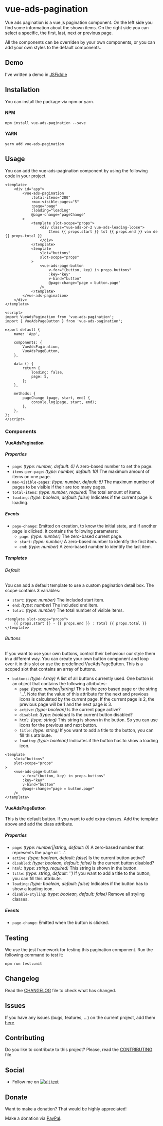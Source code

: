 # vue-ads-pagination

Vue ads pagination is a vue js pagination component. 
On the left side you find some information about the shown items.
On the right side you can select a specific, the first, last, next or previous page.

All the components can be overriden by your own components, 
or you can add your own styles to the default components.

## Demo

I've written a demo in [JSFiddle](https://jsfiddle.net/arnedesmedt/18n9k6vm)

## Installation

You can install the package via npm or yarn.

#### NPM

```npm install vue-ads-pagination --save```

#### YARN

```yarn add vue-ads-pagination```

## Usage

You can add the vue-ads-pagination component by using the following code in your project.

```vue
<template>
    <div id="app">
        <vue-ads-pagination
            :total-items="200"
            :max-visible-pages="5"
            :page="page"
            :loading="loading"
            @page-change="pageChange"
        >
            <template slot-scope="props">
                <div class="vue-ads-pr-2 vue-ads-leading-loose">
                    Items {{ props.start }} tot {{ props.end }} van de {{ props.total }}
                </div>
            </template>
            <template
                slot="buttons"
                slot-scope="props"
            >
                <vue-ads-page-button
                    v-for="(button, key) in props.buttons"
                    :key="key"
                    v-bind="button"
                    @page-change="page = button.page"
                />
            </template>
        </vue-ads-pagination>
    </div>
</template>

<script>
import VueAdsPagination from 'vue-ads-pagination';
import { VueAdsPageButton } from 'vue-ads-pagination';

export default {
    name: 'App',
    
    components: {
        VueAdsPagination,
        VueAdsPageButton,
    },

    data () {
        return {
            loading: false,
            page: 5,
        };
    },

    methods: {
        pageChange (page, start, end) {
            console.log(page, start, end);
        },
    },
};
</script>
```

### Components

#### VueAdsPagination

##### Properties

- `page`: *(type: number, default: 0)* A zero-based number to set the page.
- `items-per-page`: *(type: number, default: 10)* The maximum amount of items on one page.
- `max-visible-pages`: *(type: number, default: 5)* The maximum number of pages to be visible if their are too many pages.
- `total-items`: *(type: number, required)* The total amount of items.
- `loading`: *(type: boolean, default: false)* Indicates if the current page is loading.

##### Events

- `page-change`: Emitted on creation, to know the initial state, and if another page is clicked. It contains the following parameters:
    - `page`: *(type: number)* The zero-based current page.
    - `start`: *(type: number)* A zero-based number to identify the first item.
    - `end`: *(type: number)* A zero-based number to identify the last item.
        
##### Templates

###### Default

You can add a default template to use a custom pagination detail box.
The scope contains 3 variables:

- `start`: *(type: number)* The included start item.
- `end`: *(type: number)* The included end item.
- `total`: *(type: number)* The total number of visible items.

```vue
<template slot-scope="props">
    {{ props.start }} - {{ props.end }} : Total {{ props.total }}
</template>
```

###### Buttons

If you want to use your own buttons, control their behaviour our style them in a different way.
You can create your own button component and loop over it in this slot or use the predefined VueAdsPageButton.
This is a scoped slot that contains an array of buttons.

- `buttons`: *(type: Array)* A list of all buttons currently used. One button is an object that contains the following attributes:
    - `page`: *(type: number||string)* This is the zero based page or the string '...'. 
    Note that the value of this attribute for the next and previous icons is calculated by the current page.
    If the current page is 2, the previous page will be 1 and the next page is 3.
    - `active`: *(type: boolean)* Is the current page active?
    - `disabled`: *(type: boolean)* Is the current button disabled?
    - `html`: *(type: string)* This string is shown in the button. So you can use icons for the previous and next button.
    - `title`: *(type: string)* If you want to add a title to the button, you can fill this attribute.
    - `loading`: *(type: boolean)* Indicates if the button has to show a loading icon.    

```vue
<template
    slot="buttons"
    slot-scope="props"
>
    <vue-ads-page-button
        v-for="(button, key) in props.buttons"
        :key="key"
        v-bind="button"
        @page-change="page = button.page"
    />
</template>
```

#### VueAdsPageButton

This is the default button. If you want to add extra classes. Add the template above and add the class attribute.

##### Properties

- `page`: *(type: number||string, default: 0)* A zero-based number that represents the page or '...'.
- `active`: *(type: boolean, default: false)* Is the current button active?
- `disabled`: *(type: boolean, default: false)* Is the current button disabled?
- `html`: *(type: string, required)* This string is shown in the button.
- `title`: *(type: string, default: '')* If you want to add a title to the button, you can fill this attribute.
- `loading`: *(type: boolean, default: false)* Indicates if the button has to show a loading icon.
- `disable-styling`: *(type: boolean, default: false)* Remove all styling classes.


##### Events

- `page-change`: Emitted when the button is clicked.

## Testing

We use the jest framework for testing this pagination component. Run the following command to test it:

```
npm run test:unit
```

## Changelog

Read the [CHANGELOG](CHANGELOG.md) file to check what has changed.

## Issues

If you have any issues (bugs, features, ...) on the current project, add them [here](https://gitlab.com/arnedesmedt/vue-ads-pagination/issues/new).

## Contributing

Do you like to contribute to this project? Please, read the [CONTRIBUTING](CONTRIBUTING.md) file.

## Social

[1]: http://www.twitter.com/arnesmedt
[1.1]: http://i.imgur.com/wWzX9uB.png (@ArneSmedt)
 - Follow me on [![alt text][1.1]][1]
 
## Donate

Want to make a donation? 
That would be highly appreciated!

Make a donation via [PayPal](https://www.paypal.me/arnedesmedt).
